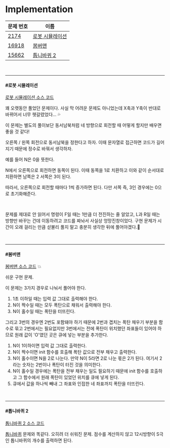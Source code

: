# Implementation

| 문제 번호                                      | 이름                                |
| ---------------------------------------------- | ----------------------------------- |
| [2174](https://www.acmicpc.net/problem/2174)   | [로봇 시뮬레이션](#로봇-시뮬레이션) |
| [16918](https://www.acmicpc.net/problem/16918) | [봄버맨](#봄버맨)                   |
| [15662](https://www.acmicpc.net/problem/15662) | [톱니바퀴 2](#톱니바퀴-2)           |

<br>

<hr>

#### #로봇 시뮬레이션

[로봇 시뮬레이션 소스 코드](https://github.com/hjyeon-n/Algorithm_study/blob/master/BOJ/2021.04/Solution_2174.java)

꽤 오랫동안 풀었던 문제이다. 사실 막 어려운 문제도 아니었는데 X축과 Y축이 반대로 바뀌어서 너무 헷갈렸었다... 💦

이 문제는 별도의 풀이보단 동서남북처럼 네 방향으로 회전할 때 어떻게 할지만 배우면 좋을 것 같다!

오른쪽 / 왼쪽 회전으로 동서남북을 정한다고 하자. 이때 문자열로 접근하면 코드가 길어지기 때문에 정수로 바꿔서 생각하자.

예를 들어 N은 0을 뜻한다.

N에서 오른쪽으로 회전하면 동쪽이 된다. 이때 동쪽을 1로 치환하고 이와 같이 순서대로 치환하면 남쪽은 2 서쪽은 3이 된다.

따라서, 오른쪽으로 회전할 때마다 1씩 증가하면 된다. 다만 서쪽 즉, 3인 경우에는 0으로 초기화해준다.

<br>

문제를 제대로 안 읽어서 명령이 F일 때는 1만큼 더 전진하는 줄 알았고, L과 R일 때는 방향만 바꾸는 건데 이동하려고 코드를 짜놔서 사실상 엉망진창이었다. 구현 문제가 시간이 오래 걸리는 만큼 섣불리 풀지 말고 충분히 생각한 뒤에 풀어야겠다.🌿

<br>

<hr>

#### #봄버맨

[봄버맨 소스 코드](https://github.com/hjyeon-n/Algorithm_study/blob/master/BOJ/2021.04/Solution_16918.java) 💥

쉬운 구현 문제. 

이 문제는 3가지 경우로 나눠서 풀어야 한다.

1. 1초 이하일 때는 입력 값 그대로 출력해야 한다.
2. N이 짝수일 때는 모두 폭탄으로 채워서 출력해야 한다.
3. N이 홀수일 때는 폭탄을 터뜨린다.

그리고 3번의 경우엔 2번도 포함돼야 하기 때문에 2번과 겹치는 폭탄 채우기 부분을 함수로 묶고 2번에서는 필요없지만 3번에서는 전에 폭탄이 위치했던 좌표들이 있어야 하므로 원래 값이 'O'였던 곳은 큐에 넣는 부분을 추가한다.

1. N이 1이하이면 입력 값 그대로 출력한다.
2. N이 짝수이면 init 함수를 호출해 폭탄 값으로 전부 채우고 출력한다.
3. N이 홀수이면 N을 2로 나눈다. 만약 N이 5라면 2로 나눈 몫은 2가 된다. 여기서 2라는 숫자는 2번이나 폭탄이 터진 것을 의미한다.
4. N이 홀수일 경우에는 폭탄을 전부 채우는 일도 필요하기 때문에 init 함수를 호출하고 그 함수에서 원래 폭탄이 있었던 위치를 큐에 넣게 된다.
5. 큐에서 값을 하나씩 빼내 그 좌표와 인접한 네 좌표까지 폭탄을 터뜨린다.

<br>

<hr>

#### #톱니바퀴 2

[톱니바퀴 2 소스 코드](https://github.com/hjyeon-n/Algorithm_study/blob/master/BOJ/2021.04/Solution_15662.java) 

[톱니바퀴](https://github.com/hjyeon-n/Algorithm_study/blob/master/Problem%20Solving/2021.03/Implementation.md#%ED%86%B1%EB%8B%88%EB%B0%94%ED%80%B4) 문제와 똑같다. 오히려 더 쉬워진 문제. 점수를 계산하지 않고 12시방향이 S극인 톱니바퀴의 개수를 출력하면 된다.